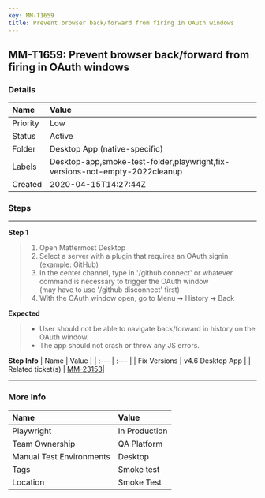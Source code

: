 ```yaml
---
key: MM-T1659
title: Prevent browser back/forward from firing in OAuth windows
---
```


## MM-T1659: Prevent browser back/forward from firing in OAuth windows

### Details

| Name     | Value                                                                       |
| :------- | :-------------------------------------------------------------------------- |
| Priority | Low                                                                         |
| Status   | Active                                                                      |
| Folder   | Desktop App (native-specific)                                               |
| Labels   | Desktop-app,smoke-test-folder,playwright,fix-versions-not-empty-2022cleanup |
| Created  | 2020-04-15T14:27:44Z                                                        |

### Steps

<hr/>

**Step 1**

> <article><ol><li>Open Mattermost Desktop</li><li>Select a server with a plugin that requires an OAuth signin (example: GitHub)</li><li>In the center channel, type in '/github connect' or whatever command is necessary to trigger the OAuth window<br />(may have to use '/github disconnect' first)</li><li>With the OAuth window open, go to Menu ➜ History ➜ Back</li></ol></article>

**Expected**

> <article><ul><li>User should not be able to navigate back/forward in history on the OAuth window.</li><li>The app should not crash or throw any JS errors.</li></ul></article>

**Step Info**
| Name | Value |
| :--- | :--- |
| Fix Versions | v4.6 Desktop App |
| Related ticket(s) | <a href="https://mattermost.atlassian.net/browse/MM-23153">MM-23153</a>​​​​ |

<hr/>

### More Info

| Name                     | Value         |
| :----------------------- | :------------ |
| Playwright               | In Production |
| Team Ownership           | QA Platform   |
| Manual Test Environments | Desktop       |
| Tags                     | Smoke test    |
| Location                 | Smoke Test    |
